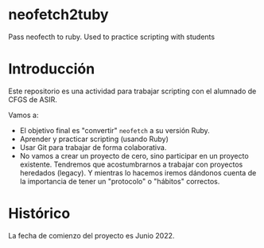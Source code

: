 # neofetch2tuby

Pass neofecth to ruby. Used to practice scripting with students

# Introducción

Este repositorio es una actividad para trabajar scripting con el alumnado de CFGS de ASIR.

Vamos a:
* El objetivo final es "convertir" `neofetch` a su versión Ruby.
* Aprender y practicar scripting (usando Ruby)
* Usar Git para trabajar de forma colaborativa.
* No vamos a crear un proyecto de cero, sino participar en un proyecto existente. Tendremos que acostumbrarnos a trabajar con proyectos heredados (legacy). Y mientras lo hacemos iremos dándonos cuenta de la importancia de tener un "protocolo" o "hábitos" correctos.

# Histórico

La fecha de comienzo del proyecto es Junio 2022.
